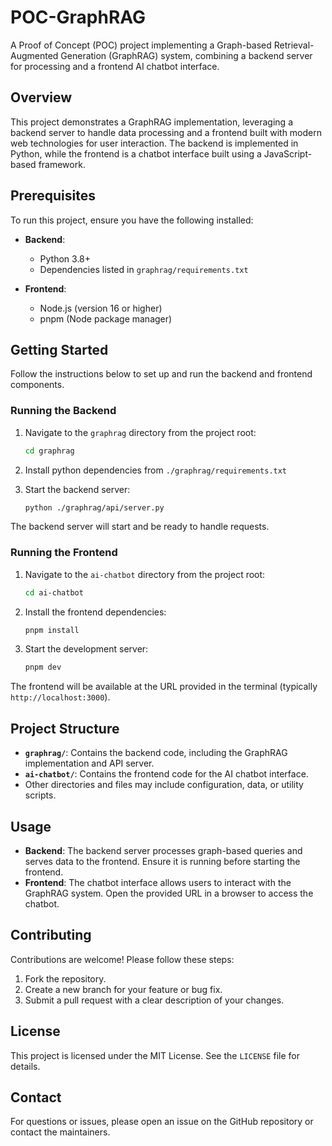 # POC-GraphRAG

A Proof of Concept (POC) project implementing a Graph-based Retrieval-Augmented Generation (GraphRAG) system, combining a backend server for processing and a frontend AI chatbot interface.

## Overview

This project demonstrates a GraphRAG implementation, leveraging a backend server to handle data processing and a frontend built with modern web technologies for user interaction. The backend is implemented in Python, while the frontend is a chatbot interface built using a JavaScript-based framework.

## Prerequisites

To run this project, ensure you have the following installed:

- **Backend**:
  - Python 3.8+
  - Dependencies listed in `graphrag/requirements.txt`

- **Frontend**:
  - Node.js (version 16 or higher)
  - pnpm (Node package manager)

## Getting Started

Follow the instructions below to set up and run the backend and frontend components.

### Running the Backend

1. Navigate to the `graphrag` directory from the project root:
   ```bash
   cd graphrag
   ```
2. Install python dependencies from `./graphrag/requirements.txt`
   
3. Start the backend server:
   ```bash
   python ./graphrag/api/server.py
   ```

The backend server will start and be ready to handle requests.

### Running the Frontend

1. Navigate to the `ai-chatbot` directory from the project root:
   ```bash
   cd ai-chatbot
   ```

2. Install the frontend dependencies:
   ```bash
   pnpm install
   ```

3. Start the development server:
   ```bash
   pnpm dev
   ```

The frontend will be available at the URL provided in the terminal (typically `http://localhost:3000`).

## Project Structure

- **`graphrag/`**: Contains the backend code, including the GraphRAG implementation and API server.
- **`ai-chatbot/`**: Contains the frontend code for the AI chatbot interface.
- Other directories and files may include configuration, data, or utility scripts.

## Usage

- **Backend**: The backend server processes graph-based queries and serves data to the frontend. Ensure it is running before starting the frontend.
- **Frontend**: The chatbot interface allows users to interact with the GraphRAG system. Open the provided URL in a browser to access the chatbot.

## Contributing

Contributions are welcome! Please follow these steps:

1. Fork the repository.
2. Create a new branch for your feature or bug fix.
3. Submit a pull request with a clear description of your changes.

## License

This project is licensed under the MIT License. See the `LICENSE` file for details.

## Contact

For questions or issues, please open an issue on the GitHub repository or contact the maintainers.
